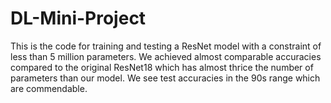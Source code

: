 # DL-Mini-Project

This is the code for training and testing a ResNet model with a constraint of less than 5 million parameters. We achieved almost comparable accuracies compared to the original ResNet18 which has almost thrice the number of parameters than our model. We see test accuracies in the 90s range which are commendable.
